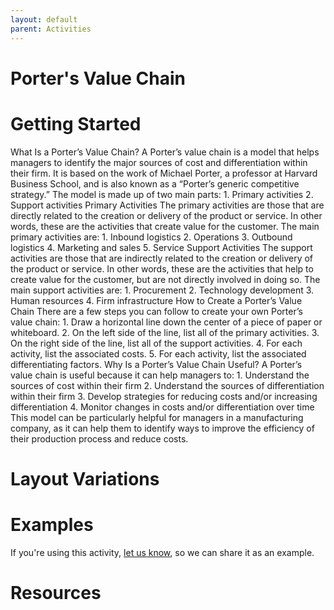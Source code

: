```yaml
---
layout: default
parent: Activities
---
```


# Porter's Value Chain

# Getting Started

What Is a Porter’s Value Chain? A Porter’s value chain is a model that helps managers to identify the major sources of cost and differentiation within their firm. It is based on the work of Michael Porter, a professor at Harvard Business School, and is also known as a “Porter’s generic competitive strategy.” The model is made up of two main parts: 1. Primary activities 2. Support activities Primary Activities The primary activities are those that are directly related to the creation or delivery of the product or service. In other words, these are the activities that create value for the customer. The main primary activities are: 1. Inbound logistics 2. Operations 3. Outbound logistics 4. Marketing and sales 5. Service Support Activities The support activities are those that are indirectly related to the creation or delivery of the product or service. In other words, these are the activities that help to create value for the customer, but are not directly involved in doing so. The main support activities are: 1. Procurement 2. Technology development 3. Human resources 4. Firm infrastructure How to Create a Porter’s Value Chain There are a few steps you can follow to create your own Porter’s value chain: 1. Draw a horizontal line down the center of a piece of paper or whiteboard. 2. On the left side of the line, list all of the primary activities. 3. On the right side of the line, list all of the support activities. 4. For each activity, list the associated costs. 5. For each activity, list the associated differentiating factors. Why Is a Porter’s Value Chain Useful? A Porter’s value chain is useful because it can help managers to: 1. Understand the sources of cost within their firm 2. Understand the sources of differentiation within their firm 3. Develop strategies for reducing costs and/or increasing differentiation 4. Monitor changes in costs and/or differentiation over time This model can be particularly helpful for managers in a manufacturing company, as it can help them to identify ways to improve the efficiency of their production process and reduce costs.

# Layout Variations
# Examples
If you're using this activity, [let us know](https://github.com/Standards-and-Practices/structured-rapid-development/issues/new?assignees=&labels=documentation&template=example-submission.md&title=Example+of+%5Byour+pattern+here%5D), so we can share it as an example.
# Resources